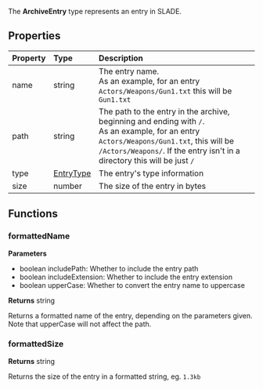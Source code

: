 The **ArchiveEntry** type represents an entry in SLADE.

## Properties

| Property | Type | Description |
|:---------|:-----|:------------|
<prop>name</prop> | <type>string</type> | The entry name.<br/>As an example, for an entry `Actors/Weapons/Gun1.txt` this will be `Gun1.txt`
<prop>path</prop> | <type>string</type> | The path to the entry in the archive, beginning and ending with `/`.<br/>As an example, for an entry `Actors/Weapons/Gun1.txt`, this will be `/Actors/Weapons/`. If the entry isn't in a directory this will be just `/`
<prop>type</prop> | <type>[EntryType](EntryType.md)</type> | The entry's type information
<prop>size</prop> | <type>number</type> | The size of the entry in bytes

## Functions

### formattedName

**Parameters**

* <type>boolean</type> <arg>includePath</arg>: Whether to include the entry path
* <type>boolean</type> <arg>includeExtension</arg>: Whether to include the entry extension
* <type>boolean</type> <arg>upperCase</arg>: Whether to convert the entry name to uppercase

**Returns** <type>string</type>

Returns a formatted name of the entry, depending on the parameters given. Note that <arg>upperCase</arg> will not affect the path.

### formattedSize

**Returns** <type>string</type>

Returns the size of the entry in a formatted string, eg. `1.3kb`
